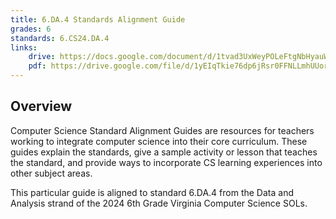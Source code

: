 ```yaml
---
title: 6.DA.4 Standards Alignment Guide
grades: 6
standards: 6.CS24.DA.4
links:
    drive: https://docs.google.com/document/d/1tvad3UxWeyPOLeFtgNbHyauWU8penGefnTyOhaaMUxM/edit?usp=drive_link
    pdf: https://drive.google.com/file/d/1yEIqTkie76dp6jRsr0FFNLLmhUUorrEc/view?usp=drive_link
---
```


## Overview

Computer Science Standard Alignment Guides are resources for teachers working to integrate computer science into their core curriculum. These guides explain the standards, give a sample activity or lesson that teaches the standard, and provide ways to incorporate CS learning experiences into other subject areas. 

This particular guide is aligned to standard 6.DA.4 from the Data and Analysis strand of the 2024 6th Grade Virginia Computer Science SOLs.